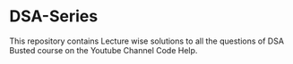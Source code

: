 # DSA-Series
This repository contains Lecture wise solutions to all the questions of DSA Busted course on the Youtube Channel Code Help.
